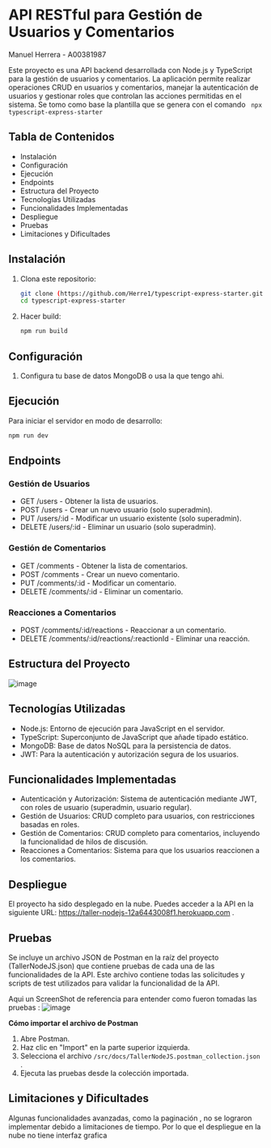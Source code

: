# API RESTful para Gestión de Usuarios y Comentarios
Manuel Herrera - A00381987


Este proyecto es una API backend desarrollada con Node.js y TypeScript para la gestión de usuarios y comentarios. La aplicación permite realizar operaciones CRUD en usuarios y comentarios, manejar la autenticación de usuarios y gestionar roles que controlan las acciones permitidas en el sistema.
Se tomo como base la plantilla que se genera con el comando ``` npx typescript-express-starter```

## Tabla de Contenidos
- Instalación
- Configuración
- Ejecución
- Endpoints
- Estructura del Proyecto
- Tecnologías Utilizadas
- Funcionalidades Implementadas
- Despliegue
- Pruebas
- Limitaciones y Dificultades

## Instalación

1. Clona este repositorio:
    ```bash
    git clone (https://github.com/Herre1/typescript-express-starter.git)
    cd typescript-express-starter
    ```

2. Hacer build:
    ```bash
    npm run build
    ```

## Configuración

1. Configura tu base de datos MongoDB o usa la que tengo ahi.

## Ejecución

Para iniciar el servidor en modo de desarrollo:

```bash
npm run dev
```

## Endpoints

### Gestión de Usuarios
- GET /users - Obtener la lista de usuarios.
- POST /users - Crear un nuevo usuario (solo superadmin).
- PUT /users/:id - Modificar un usuario existente (solo superadmin).
- DELETE /users/:id - Eliminar un usuario (solo superadmin).

### Gestión de Comentarios
- GET /comments - Obtener la lista de comentarios.
- POST /comments - Crear un nuevo comentario.
- PUT /comments/:id - Modificar un comentario.
- DELETE /comments/:id - Eliminar un comentario.
  
### Reacciones a Comentarios
- POST /comments/:id/reactions - Reaccionar a un comentario.
- DELETE /comments/:id/reactions/:reactionId - Eliminar una reacción.

## Estructura del Proyecto
![image](https://github.com/user-attachments/assets/b4be0189-5114-4599-b12a-3f370e3bf129)


## Tecnologías Utilizadas
- Node.js: Entorno de ejecución para JavaScript en el servidor.
- TypeScript: Superconjunto de JavaScript que añade tipado estático.
- MongoDB: Base de datos NoSQL para la persistencia de datos.
- JWT: Para la autenticación y autorización segura de los usuarios.

## Funcionalidades Implementadas
- Autenticación y Autorización: Sistema de autenticación mediante JWT, con roles de usuario (superadmin, usuario regular).
- Gestión de Usuarios: CRUD completo para usuarios, con restricciones basadas en roles.
- Gestión de Comentarios: CRUD completo para comentarios, incluyendo la funcionalidad de hilos de discusión.
- Reacciones a Comentarios: Sistema para que los usuarios reaccionen a los comentarios.

## Despliegue
El proyecto ha sido desplegado en la nube. Puedes acceder a la API en la siguiente URL: https://taller-nodejs-12a6443008f1.herokuapp.com .

## Pruebas
Se incluye un archivo JSON de Postman en la raíz del proyecto (TallerNodeJS.json) que contiene pruebas de cada una de las funcionalidades de la API.
Este archivo contiene todas las solicitudes y scripts de test utilizados para validar la funcionalidad de la API.

Aqui un ScreenShot de referencia para entender como fueron tomadas las pruebas : 
![image](https://github.com/user-attachments/assets/4e2f3686-fe0b-4b9e-b22c-1bf01e79dab1)

 
**Cómo importar el archivo de Postman**

1. Abre Postman.
2. Haz clic en "Import" en la parte superior izquierda.
3. Selecciona el archivo `/src/docs/TallerNodeJS.postman_collection.json` .
4. Ejecuta las pruebas desde la colección importada.



## Limitaciones y Dificultades
Algunas funcionalidades avanzadas, como la paginación , no se lograron implementar debido a limitaciones de tiempo.
Por lo que el despliegue en la nube no tiene interfaz grafica
